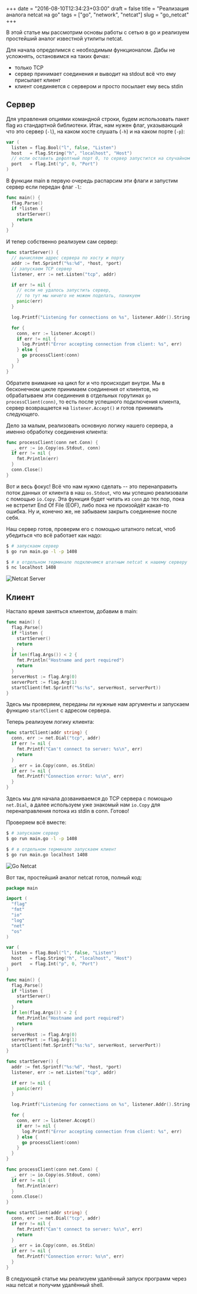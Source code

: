 +++
date = "2016-08-10T12:34:23+03:00"
draft = false
title = "Реализация аналога netcat на go"
tags = ["go", "network", "netcat"]
slug = "go_netcat"
+++

В этой статье мы рассмотрим основы работы с сетью в go и реализуем простейший аналог известной утилиты netcat.

Для начала определимся с необходимым функционалом. Дабы не усложнять, остановимся на таких фичах:

- только TCP
- сервер принимает соединения и выводит на stdout всё что ему присылает клиент
- клиент соединяется с сервером и просто посылает ему весь stdin
<!--more-->

## Сервер
Для управления опциями командной строки, будем использовать пакет flag из стандартной библиотеки. Итак, нам нужен флаг, указывающий что это сервер (`-l`), на каком хосте слушать (`-h`) и на каком порте (`-p`):

```go
var (
  listen = flag.Bool("l", false, "Listen")
  host   = flag.String("h", "localhost", "Host")
  // если оставить дефолтный порт 0, то сервер запустится на случайном порту
  port   = flag.Int("p", 0, "Port")
)
```

В функции main в первую очередь распарсим эти флаги и запустим сервер если передан флаг `-l`:

```go
func main() {
  flag.Parse()
  if *listen {
    startServer()
    return
  }
}
```

И тепер собственно реализуем сам сервер:

```go
func startServer() {
  // вычисляем адрес сервера по хосту и порту
  addr := fmt.Sprintf("%s:%d", *host, *port)
  // запускаем TCP сервер
  listener, err := net.Listen("tcp", addr)

  if err != nil {
    // если не удалось запустить сервер,
    // то тут мы ничего не можем поделать, паникуем
    panic(err)
  }

  log.Printf("Listening for connections on %s", listener.Addr().String())

  for {
    conn, err := listener.Accept()
    if err != nil {
      log.Printf("Error accepting connection from client: %s", err)
    } else {
      go processClient(conn)
    }
  }
}
```

Обратите внимание на цикл for и что происходит внутри. Мы в бесконечном цикле принимаем соединения от клиентов, но обрабатываем эти соединения в отдельных горутинах `go processClient(conn)`, то есть после успешного подключения клиента, сервер возвращается на `listener.Accept()` и готов принимать следующего.

Дело за малым, реализовать основную логику нашего сервера, а именно обработку соединения клиента:

```go
func processClient(conn net.Conn) {
  _, err := io.Copy(os.Stdout, conn)
  if err != nil {
    fmt.Println(err)
  }
  conn.Close()
}
```

Вот и весь фокус! Всё что нам нужно сделать -- это перенаправить поток данных от клиента в наш `os.Stdout`, что мы успешно реализовали с помощью `io.Copy`. Эта функция будет читать из `conn` до тех пор, пока не встретит End Of File (EOF), либо пока не произойдёт какая-то ошибка. Ну и, конечно же, не забываем закрыть соединение после себя.

Наш сервер готов, проверим его с помощью штатного netcat, чтоб убедиться что всё работает как надо:

```bash
$ # запускаем сервер
$ go run main.go -l -p 1408

$ # в отдельном терминале подключимся штатным netcat к нашему серверу
$ nc localhost 1408
```

![Netcat Server](/images/netcat_server.png)

## Клиент

Настало время заняться клиентом, добавим в main:

```go
func main() {
  flag.Parse()
  if *listen {
    startServer()
    return
  }
  if len(flag.Args()) < 2 {
    fmt.Println("Hostname and port required")
    return
  }
  serverHost := flag.Arg(0)
  serverPort := flag.Arg(1)
  startClient(fmt.Sprintf("%s:%s", serverHost, serverPort))
}
```

Здесь мы проверяем, переданы ли нужные нам аргументы и запускаем функцию `startClient` с адресом сервера.

Теперь реализуем логику клиента:

```go
func startClient(addr string) {
  conn, err := net.Dial("tcp", addr)
  if err != nil {
    fmt.Printf("Can't connect to server: %s\n", err)
    return
  }
  _, err = io.Copy(conn, os.Stdin)
  if err != nil {
    fmt.Printf("Connection error: %s\n", err)
  }
}
```

Здесь мы для начала дозваниваемся до TCP сервера с помощью `net.Dial`, а далее используем уже знакомый нам `io.Copy` для перенаправления потока из stdin в conn. Готово!

Проверяем всё вместе:

```bash
$ # запускаем сервер
$ go run main.go -l -p 1408

$ # в отдельном терминале запускаем клиент
$ go run main.go localhost 1408
```

![Go Netcat](/images/netcat_client.png)

Вот так, простейший аналог netcat готов, полный код:

```go
package main

import (
  "flag"
  "fmt"
  "io"
  "log"
  "net"
  "os"
)

var (
  listen = flag.Bool("l", false, "Listen")
  host   = flag.String("h", "localhost", "Host")
  port   = flag.Int("p", 0, "Port")
)

func main() {
  flag.Parse()
  if *listen {
    startServer()
    return
  }
  if len(flag.Args()) < 2 {
    fmt.Println("Hostname and port required")
    return
  }
  serverHost := flag.Arg(0)
  serverPort := flag.Arg(1)
  startClient(fmt.Sprintf("%s:%s", serverHost, serverPort))
}

func startServer() {
  addr := fmt.Sprintf("%s:%d", *host, *port)
  listener, err := net.Listen("tcp", addr)

  if err != nil {
    panic(err)
  }

  log.Printf("Listening for connections on %s", listener.Addr().String())

  for {
    conn, err := listener.Accept()
    if err != nil {
      log.Printf("Error accepting connection from client: %s", err)
    } else {
      go processClient(conn)
    }
  }
}

func processClient(conn net.Conn) {
  _, err := io.Copy(os.Stdout, conn)
  if err != nil {
    fmt.Println(err)
  }
  conn.Close()
}

func startClient(addr string) {
  conn, err := net.Dial("tcp", addr)
  if err != nil {
    fmt.Printf("Can't connect to server: %s\n", err)
    return
  }
  _, err = io.Copy(conn, os.Stdin)
  if err != nil {
    fmt.Printf("Connection error: %s\n", err)
  }
}
```

В следующей статье мы реализуем удалённый запуск программ через наш netcat и получим удалённый shell.
